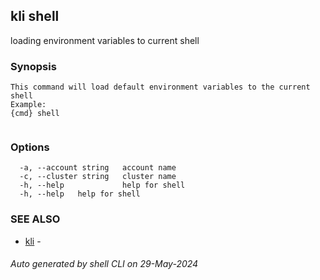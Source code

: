## kli shell

loading environment variables to current shell

### Synopsis

```
This command will load default environment variables to the current shell
Example:
{cmd} shell
	
```

### Options

```
  -a, --account string   account name
  -c, --cluster string   cluster name
  -h, --help             help for shell
  -h, --help   help for shell
```

### SEE ALSO

* [kli](kli.md)  - 

###### Auto generated by shell CLI on 29-May-2024
